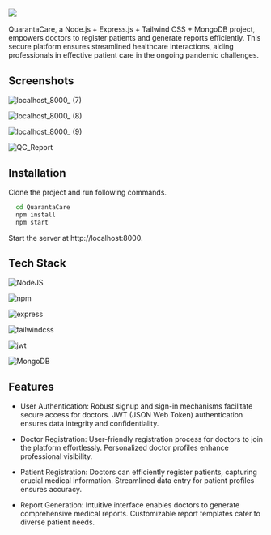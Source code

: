 ### ![](https://github.com/Ankit4454/CODEIAL/assets/53224332/ee461325-fcf5-4bad-b705-083a302c8dc2)
QuarantaCare, a Node.js + Express.js + Tailwind CSS + MongoDB project, empowers doctors to register patients and generate reports efficiently. This secure platform ensures streamlined healthcare interactions, aiding professionals in effective patient care in the ongoing pandemic challenges.
## Screenshots

![localhost_8000_ (7)](https://github.com/Ankit4454/CODEIAL/assets/53224332/0f9cbf91-36e3-4c12-8131-f84e38816baf)

![localhost_8000_ (8)](https://github.com/Ankit4454/CODEIAL/assets/53224332/18f868e1-e26d-4690-a766-79e025aca7e6)

![localhost_8000_ (9)](https://github.com/Ankit4454/CODEIAL/assets/53224332/d38ff0ce-b13c-4539-9587-f3ff0edb4bd3)

![QC_Report](https://github.com/Ankit4454/CODEIAL/assets/53224332/43ae0888-4e33-4269-bc62-e989d3874084)

## Installation

Clone the project and run following commands.

```bash
  cd QuarantaCare
  npm install
  npm start
```
Start the server at http://localhost:8000.
## Tech Stack

![NodeJS](https://img.shields.io/badge/Node.js-339933?style=for-the-badge&logo=nodedotjs&logoColor=white)    

![npm](https://img.shields.io/badge/npm-CB3837?style=for-the-badge&logo=npm&logoColor=white)

![express](https://img.shields.io/badge/Express.js-000000?style=for-the-badge&logo=express&logoColor=white)

![tailwindcss](https://img.shields.io/badge/Tailwind_CSS-38B2AC?style=for-the-badge&logo=tailwind-css&logoColor=white)

![jwt](https://img.shields.io/badge/JWT-000000?style=for-the-badge&logo=JSON%20web%20tokens&logoColor=white)

![MongoDB](https://img.shields.io/badge/MongoDB-4EA94B?style=for-the-badge&logo=mongodb&logoColor=white)
## Features

- User Authentication: Robust signup and sign-in mechanisms facilitate secure access for doctors. JWT (JSON Web Token) authentication ensures data integrity and confidentiality.

- Doctor Registration: User-friendly registration process for doctors to join the platform effortlessly. Personalized doctor profiles enhance professional visibility.

- Patient Registration: Doctors can efficiently register patients, capturing crucial medical information. Streamlined data entry for patient profiles ensures accuracy.

- Report Generation: Intuitive interface enables doctors to generate comprehensive medical reports. Customizable report templates cater to diverse patient needs.
